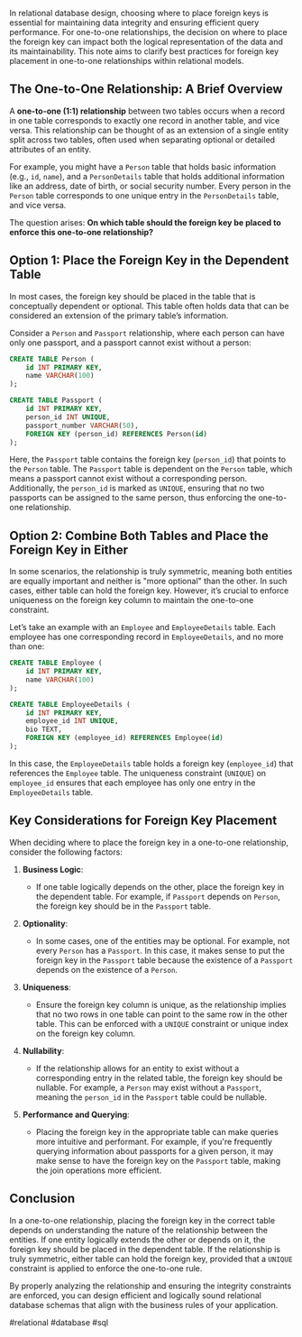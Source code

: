In relational database design, choosing where to place foreign keys is essential for maintaining data integrity and ensuring efficient query performance. For one-to-one relationships, the decision on where to place the foreign key can impact both the logical representation of the data and its maintainability. This note aims to clarify best practices for foreign key placement in one-to-one relationships within relational models.

## The One-to-One Relationship: A Brief Overview

A **one-to-one (1:1) relationship** between two tables occurs when a record in one table corresponds to exactly one record in another table, and vice versa. This relationship can be thought of as an extension of a single entity split across two tables, often used when separating optional or detailed attributes of an entity.

For example, you might have a `Person` table that holds basic information (e.g., `id`, `name`), and a `PersonDetails` table that holds additional information like an address, date of birth, or social security number. Every person in the `Person` table corresponds to one unique entry in the `PersonDetails` table, and vice versa.

The question arises: **On which table should the foreign key be placed to enforce this one-to-one relationship?**

## Option 1: Place the Foreign Key in the Dependent Table

In most cases, the foreign key should be placed in the table that is conceptually dependent or optional. This table often holds data that can be considered an extension of the primary table’s information.

Consider a `Person` and `Passport` relationship, where each person can have only one passport, and a passport cannot exist without a person:

```sql
CREATE TABLE Person (
    id INT PRIMARY KEY,
    name VARCHAR(100)
);

CREATE TABLE Passport (
    id INT PRIMARY KEY,
    person_id INT UNIQUE,
    passport_number VARCHAR(50),
    FOREIGN KEY (person_id) REFERENCES Person(id)
);
```

Here, the `Passport` table contains the foreign key (`person_id`) that points to the `Person` table. The `Passport` table is dependent on the `Person` table, which means a passport cannot exist without a corresponding person. Additionally, the `person_id` is marked as `UNIQUE`, ensuring that no two passports can be assigned to the same person, thus enforcing the one-to-one relationship.

## Option 2: Combine Both Tables and Place the Foreign Key in Either

In some scenarios, the relationship is truly symmetric, meaning both entities are equally important and neither is "more optional" than the other. In such cases, either table can hold the foreign key. However, it’s crucial to enforce uniqueness on the foreign key column to maintain the one-to-one constraint.

Let’s take an example with an `Employee` and `EmployeeDetails` table. Each employee has one corresponding record in `EmployeeDetails`, and no more than one:

```sql
CREATE TABLE Employee (
    id INT PRIMARY KEY,
    name VARCHAR(100)
);

CREATE TABLE EmployeeDetails (
    id INT PRIMARY KEY,
    employee_id INT UNIQUE,
    bio TEXT,
    FOREIGN KEY (employee_id) REFERENCES Employee(id)
);
```

In this case, the `EmployeeDetails` table holds a foreign key (`employee_id`) that references the `Employee` table. The uniqueness constraint (`UNIQUE`) on `employee_id` ensures that each employee has only one entry in the `EmployeeDetails` table.

## Key Considerations for Foreign Key Placement

When deciding where to place the foreign key in a one-to-one relationship, consider the following factors:

1. **Business Logic**:
   - If one table logically depends on the other, place the foreign key in the dependent table. For example, if `Passport` depends on `Person`, the foreign key should be in the `Passport` table.

2. **Optionality**:
   - In some cases, one of the entities may be optional. For example, not every `Person` has a `Passport`. In this case, it makes sense to put the foreign key in the `Passport` table because the existence of a `Passport` depends on the existence of a `Person`.

3. **Uniqueness**:
   - Ensure the foreign key column is unique, as the relationship implies that no two rows in one table can point to the same row in the other table. This can be enforced with a `UNIQUE` constraint or unique index on the foreign key column.

4. **Nullability**:
   - If the relationship allows for an entity to exist without a corresponding entry in the related table, the foreign key should be nullable. For example, a `Person` may exist without a `Passport`, meaning the `person_id` in the `Passport` table could be nullable.

5. **Performance and Querying**:
   - Placing the foreign key in the appropriate table can make queries more intuitive and performant. For example, if you're frequently querying information about passports for a given person, it may make sense to have the foreign key on the `Passport` table, making the join operations more efficient.

## Conclusion

In a one-to-one relationship, placing the foreign key in the correct table depends on understanding the nature of the relationship between the entities. If one entity logically extends the other or depends on it, the foreign key should be placed in the dependent table. If the relationship is truly symmetric, either table can hold the foreign key, provided that a `UNIQUE` constraint is applied to enforce the one-to-one rule.

By properly analyzing the relationship and ensuring the integrity constraints are enforced, you can design efficient and logically sound relational database schemas that align with the business rules of your application.

<!-- Keywords -->
#relational #database #sql
<!-- /Keywords -->

